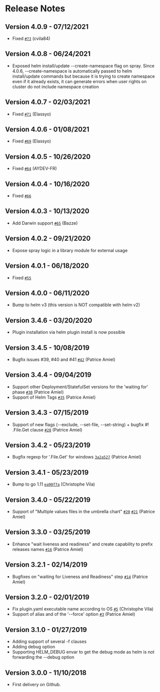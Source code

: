 # Release Notes

## Version 4.0.9 - 07/12/2021
* Fixed [`#73`](https://github.com/ThalesGroup/helm-spray/issues/73) (cvila84)

## Version 4.0.8 - 06/24/2021
* Exposed helm install/update --create-namespace flag on spray. Since 4.0.6, --create-namespace is automatically passed to helm install/update commands but because it is trying to create namespace even if it already exists, it can generate errors when user rights on cluster do not include namespace creation  

## Version 4.0.7 - 02/03/2021
* Fixed [`#71`](https://github.com/ThalesGroup/helm-spray/issues/71) (Elassyo)

## Version 4.0.6 - 01/08/2021
* Fixed [`#69`](https://github.com/ThalesGroup/helm-spray/issues/69) (Elassyo)

## Version 4.0.5 - 10/26/2020
* Fixed [`#64`](https://github.com/ThalesGroup/helm-spray/issues/64) (AYDEV-FR)

## Version 4.0.4 - 10/16/2020
* Fixed [`#66`](https://github.com/ThalesGroup/helm-spray/issues/66)

## Version 4.0.3 - 10/13/2020
* Add Darwin support [`#65`](https://github.com/ThalesGroup/helm-spray/pull/65) (Bazze)

## Version 4.0.2 - 09/21/2020
* Expose spray logic in a library module for external usage

## Version 4.0.1 - 06/18/2020
* Fixed [`#55`](https://github.com/ThalesGroup/helm-spray/issues/55)

## Version 4.0.0 - 06/11/2020
* Bump to helm v3 (this version is NOT compatible with helm v2)

## Version 3.4.6 - 03/20/2020
* Plugin installation via helm plugin install is now possible

## Version 3.4.5 - 10/08/2019
* Bugfix issues #39, #40 and #41 [`#42`](https://github.com/gemalto/helm-spray/pull/42) (Patrice Amiel)

## Version 3.4.4 - 09/04/2019
* Support other Deployment/StatefulSet versions for the 'waiting for' phase [`#30`](https://github.com/gemalto/helm-spray/pull/30) (Patrice Amiel) 
* Support of Helm Tags [`#35`](https://github.com/gemalto/helm-spray/pull/35) (Patrice Amiel) 

## Version 3.4.3 - 07/15/2019
* Support of new flags (--exclude, --set-file, --set-string) + bugfix #! .File.Get clause [`#28`](https://github.com/gemalto/helm-spray/pull/28) (Patrice Amiel) 

## Version 3.4.2 - 05/23/2019
* Bugfix regexp for '.File.Get' for windows [`3a2a527`](https://github.com/gemalto/helm-spray/commit/3a2a5279f078391e7d8b421d7e3aa69f425ebcac) (Patrice Amiel)

## Version 3.4.1 - 05/23/2019
* Bump to go 1.11 [`ea90f7a`](https://github.com/gemalto/helm-spray/commit/ea90f7a686065dec9a9308bce4ebc3ac03a8dd4a) (Christophe Vila)

## Version 3.4.0 - 05/22/2019
* Support of "Multiple values files in the umbrella chart" [`#20`](https://github.com/gemalto/helm-spray/pull/20) [`#21`](https://github.com/gemalto/helm-spray/pull/21) (Patrice Amiel)

## Version 3.3.0 - 03/25/2019
* Enhance "wait liveness and readiness" and create capability to prefix releases names [`#16`](https://github.com/gemalto/helm-spray/pull/16) (Patrice Amiel)

## Version 3.2.1 - 02/14/2019
* Bugfixes on "waiting for Liveness and Readiness" step [`#14`](https://github.com/gemalto/helm-spray/pull/14) (Patrice Amiel)

## Version 3.2.0 - 02/01/2019
* Fix plugin.yaml executable name according to OS [`#5`](https://github.com/gemalto/helm-spray/pull/5) (Christophe Vila)
* Support of alias and of the '--force' option [`#3`](https://github.com/gemalto/helm-spray/pull/3) (Patrice Amiel)

## Version 3.1.0 - 01/27/2019
* Adding support of several -f clauses
* Adding debug option 
* Supporting HELM_DEBUG envar to get the debug mode as helm is not forwarding the --debug option

## Version 3.0.0 - 11/10/2018
* First delivery on Github.
